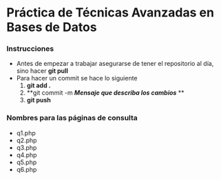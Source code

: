 # Práctica de Técnicas Avanzadas en Bases de Datos

### Instrucciones

* Antes de empezar a trabajar asegurarse de tener el repositorio al día, sino hacer **git pull**
* Para hacer un commit se hace lo siguiente
  1. **git add .**
  2. **git commit -m __*Mensaje que describa los cambios*__ **
  3. **git push**

### Nombres para las páginas de consulta

* q1.php
* q2.php
* q3.php
* q4.php
* q5.php
* q6.php
